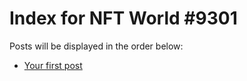# Index for NFT World #9301
Posts will be displayed in the order below:

- [Your first post](./001-first.md)

